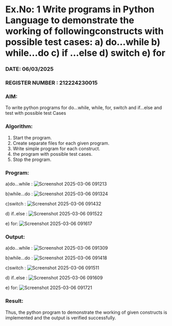 # Ex.No: 1 Write programs in Python Language to demonstrate the working of followingconstructs with possible test cases: a) do…while b) while…do c) if …else d) switch e) for 

### DATE: 06/03/2025                                                                            
### REGISTER NUMBER : 212224230015

### AIM:  
To write python programs for do…while, while, for, switch and if…else and test with possible test 
Cases 

### Algorithm:
1. Start the program.
2. Create separate files for each given program.
3. Write simple program for each construct.
4.  the program with possible test cases.
5. Stop the program.
### Program:

a)do...while :
![Screenshot 2025-03-06 091213](https://github.com/user-attachments/assets/af3df771-55ec-4c2a-97b6-c3ff722a9343)

b)while...do :
![Screenshot 2025-03-06 091324](https://github.com/user-attachments/assets/93d6a13b-a479-4a54-ab5a-0e6f5757a531)

c)switch :
![Screenshot 2025-03-06 091432](https://github.com/user-attachments/assets/9b9a26a2-6b23-461c-84e1-236b9decccf3)

d) if..else : 
![Screenshot 2025-03-06 091522](https://github.com/user-attachments/assets/1dc872a4-1e9c-4553-891f-cdf6bb21fdbb)

e) for: 
![Screenshot 2025-03-06 091617](https://github.com/user-attachments/assets/2e1444cd-0ae6-447d-9998-30ae36c0d2ab)

### Output:

a)do...while :
![Screenshot 2025-03-06 091309](https://github.com/user-attachments/assets/0baa0cd6-5db4-45f2-95fe-e91c21e574cb)

b)while...do :
![Screenshot 2025-03-06 091418](https://github.com/user-attachments/assets/a0f925af-124c-4034-ba0a-7662ada91ff1)

c)switch :
![Screenshot 2025-03-06 091511](https://github.com/user-attachments/assets/32ccdfcc-8840-4c0c-b964-3b140c5a9a67)

d) if..else : 
![Screenshot 2025-03-06 091609](https://github.com/user-attachments/assets/0729fb50-6f04-4ecb-9692-5dd0902c490d)

e) for: 
![Screenshot 2025-03-06 091721](https://github.com/user-attachments/assets/2e477efc-4ac5-40ee-8a69-65ee52b209a7)

### Result:
Thus, the python program to demonstrate the working of given constructs is implemented and the output is verified successfully.


